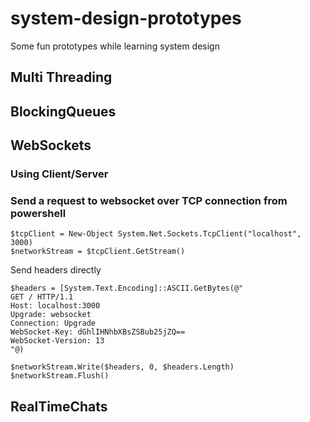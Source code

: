 # system-design-prototypes
Some fun prototypes while learning system design

## Multi Threading

## BlockingQueues

## WebSockets
### Using Client/Server
### Send a request to websocket over TCP connection from powershell

```
$tcpClient = New-Object System.Net.Sockets.TcpClient("localhost", 3000)
$networkStream = $tcpClient.GetStream()
```

Send headers directly

```
$headers = [System.Text.Encoding]::ASCII.GetBytes(@"
GET / HTTP/1.1
Host: localhost:3000
Upgrade: websocket
Connection: Upgrade
WebSocket-Key: dGhlIHNhbXBsZSBub25jZQ==
WebSocket-Version: 13
"@)

$networkStream.Write($headers, 0, $headers.Length)
$networkStream.Flush()
```


## RealTimeChats


